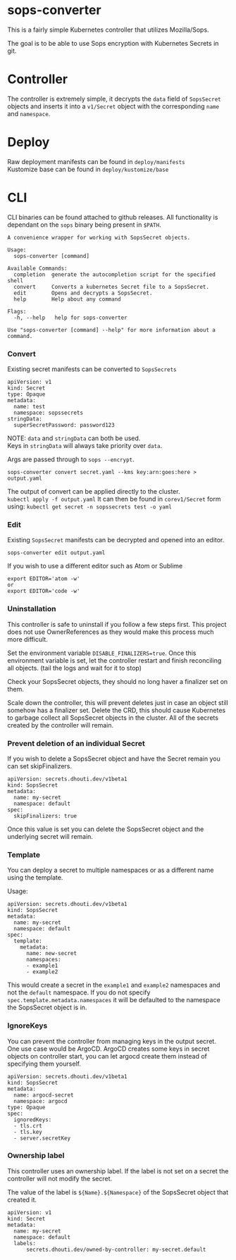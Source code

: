 # sops-converter
This is a fairly simple Kubernetes controller that utilizes Mozilla/Sops.

The goal is to be able to use Sops encryption with Kubernetes Secrets in git.

# Controller
The controller is extremely simple, it decrypts the `data` field of `SopsSecret` objects and inserts it into a `v1/Secret` object with the corresponding `name` and `namespace`.

# Deploy
Raw deployment manifests can be found in `deploy/manifests`  
Kustomize base can be found in `deploy/kustomize/base`

# CLI
CLI binaries can be found attached to github releases.
All functionality is dependant on the `sops` binary being present in `$PATH`.

```
A convenience wrapper for working with SopsSecret objects.

Usage:
  sops-converter [command]

Available Commands:
  completion  generate the autocompletion script for the specified shell
  convert     Converts a kubernetes Secret file to a SopsSecret.
  edit        Opens and decrypts a SopsSecret.
  help        Help about any command

Flags:
  -h, --help   help for sops-converter

Use "sops-converter [command] --help" for more information about a command.
```

### Convert
Existing secret manifests can be converted to `SopsSecrets`
```
apiVersion: v1
kind: Secret
type: Opaque
metadata:
  name: test
  namespace: sopssecrets
stringData:
  superSecretPassword: password123
```

NOTE: `data` and `stringData` can both be used.   
Keys in `stringData` will always take priority over `data`.

Args are passed through to `sops --encrypt`.

```
sops-converter convert secret.yaml --kms key:arn:goes:here > output.yaml
```

The output of convert can be applied directly to the cluster.  
`kubectl apply -f output.yaml`
It can then be found in `corev1/Secret` form using:
`kubectl get secret -n sopssecrets test -o yaml`

### Edit

Existing `SopsSecret` manifests can be decrypted and opened into an editor.

```
sops-converter edit output.yaml
```

If you wish to use a different editor such as Atom or Sublime
```
export EDITOR='atom -w'
or
export EDITOR='code -w'
```


### Uninstallation
This controller is safe to uninstall if you follow a few steps first.
This project does not use OwnerReferences as they would make this process much more difficult.

Set the environment variable `DISABLE_FINALIZERS=true`.
Once this environment variable is set, let the controller restart and finish reconciling all objects.
(tail the logs and wait for it to stop)

Check your SopsSecret objects, they should no long haver a finalizer set on them.

Scale down the controller, this will prevent deletes just in case an object still somehow has a finalizer set.
Delete the CRD, this should cause Kubernetes to garbage collect all SopsSecret objects in the cluster.
All of the secrets created by the controller will remain.


### Prevent deletion of an individual Secret
If you wish to delete a SopsSecret object and have the Secret remain you can set skipFinalizers.
```
apiVersion: secrets.dhouti.dev/v1beta1
kind: SopsSecret
metadata:
  name: my-secret
  namespace: default
spec:
  skipFinalizers: true
```

Once this value is set you can delete the SopsSecret object and the underlying secret will remain.


### Template

You can deploy a secret to multiple namespaces or as a different name using the template.

Usage:
```
apiVersion: secrets.dhouti.dev/v1beta1
kind: SopsSecret
metadata:
  name: my-secret
  namespace: default
spec:
  template:
    metadata:
      name: new-secret
      namespaces:
      - example1
      - example2
```
This would create a secret in the `example1` and `example2` namespaces and not the `default` namespace.
If you do not specify `spec.template.metadata.namespaces` it will be defaulted to the namespace the SopsSecret object is in.

### IgnoreKeys

You can prevent the controller from managing keys in the output secret.
One use case would be ArgoCD. ArgoCD creates some keys in secret objects on controller start, you can let argocd create them instead of specifying them yourself.

```
apiVersion: secrets.dhouti.dev/v1beta1
kind: SopsSecret
metadata:
  name: argocd-secret
  namespace: argocd
type: Opaque
spec:
  ignoredKeys:
  - tls.crt
  - tls.key
  - server.secretKey
```

### Ownership label

This controller uses an ownership label. If the label is not set on a secret the controller will not modify the secret.

The value of the label is `${Name}.${Namespace}` of the SopsSecret object that created it.

```
apiVersion: v1
kind: Secret
metadata:
  name: my-secret
  namespace: default
  labels:
      secrets.dhouti.dev/owned-by-controller: my-secret.default
```
